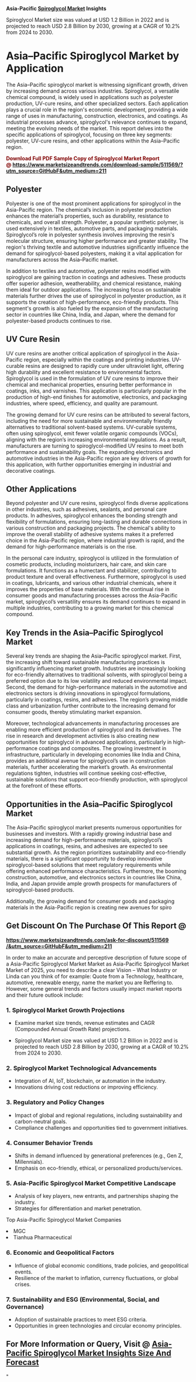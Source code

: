 <p><strong>Asia-Pacific&nbsp;<a href=""https://www.marketsizeandtrends.com/download-sample/511569/&amp;utm_source=GitHubF&amp;utm_medium=211"">Spiroglycol Market</a> Insights</strong></p><p>Spiroglycol Market size was valued at USD 1.2 Billion in 2022 and is projected to reach USD 2.8 Billion by 2030, growing at a CAGR of 10.2% from 2024 to 2030.</p><p><h1>Asia–Pacific Spiroglycol Market by Application</h1><p>The Asia–Pacific spiroglycol market is witnessing significant growth, driven by increasing demand across various industries. Spiroglycol, a versatile chemical compound, is widely used in applications such as polyester production, UV-cure resins, and other specialized sectors. Each application plays a crucial role in the region's economic development, providing a wide range of uses in manufacturing, construction, electronics, and coatings. As industrial processes advance, spiroglycol's relevance continues to expand, meeting the evolving needs of the market. This report delves into the specific applications of spiroglycol, focusing on three key segments: polyester, UV-cure resins, and other applications within the Asia–Pacific region.</p><p><strong><p><strong><span style="color: #800000;">Download Full PDF Sample Copy of Spiroglycol Market Report @</span>&nbsp;</strong><a href="https://www.marketsizeandtrends.com/download-sample/511569/?utm_source=GitHubF&amp;utm_medium=211" target="_blank">https://www.marketsizeandtrends.com/download-sample/511569/?utm_source=GitHubF&amp;utm_medium=211</a></p></strong></p><h2>Polyester</h2><p>Polyester is one of the most prominent applications for spiroglycol in the Asia-Pacific region. The chemical’s inclusion in polyester production enhances the material’s properties, such as durability, resistance to chemicals, and overall strength. Polyester, a popular synthetic polymer, is used extensively in textiles, automotive parts, and packaging materials. Spiroglycol’s role in polyester synthesis involves improving the resin's molecular structure, ensuring higher performance and greater stability. The region's thriving textile and automotive industries significantly influence the demand for spiroglycol-based polyesters, making it a vital application for manufacturers across the Asia–Pacific market.</p><p>In addition to textiles and automotive, polyester resins modified with spiroglycol are gaining traction in coatings and adhesives. These products offer superior adhesion, weatherability, and chemical resistance, making them ideal for outdoor applications. The increasing focus on sustainable materials further drives the use of spiroglycol in polyester production, as it supports the creation of high-performance, eco-friendly products. This segment's growth is also fueled by the expansion of the manufacturing sector in countries like China, India, and Japan, where the demand for polyester-based products continues to rise.</p><h2>UV Cure Resin</h2><p>UV cure resins are another critical application of spiroglycol in the Asia-Pacific region, especially within the coatings and printing industries. UV-curable resins are designed to rapidly cure under ultraviolet light, offering high durability and excellent resistance to environmental factors. Spiroglycol is used in the formulation of UV cure resins to improve their chemical and mechanical properties, ensuring better performance in coatings, inks, and varnishes. This application is particularly popular in the production of high-end finishes for automotive, electronics, and packaging industries, where speed, efficiency, and quality are paramount.</p><p>The growing demand for UV cure resins can be attributed to several factors, including the need for more sustainable and environmentally friendly alternatives to traditional solvent-based systems. UV-curable systems, often using spiroglycol, emit fewer volatile organic compounds (VOCs), aligning with the region’s increasing environmental regulations. As a result, manufacturers are turning to spiroglycol-modified UV resins to meet both performance and sustainability goals. The expanding electronics and automotive industries in the Asia-Pacific region are key drivers of growth for this application, with further opportunities emerging in industrial and decorative coatings.</p><h2>Other Applications</h2><p>Beyond polyester and UV cure resins, spiroglycol finds diverse applications in other industries, such as adhesives, sealants, and personal care products. In adhesives, spiroglycol enhances the bonding strength and flexibility of formulations, ensuring long-lasting and durable connections in various construction and packaging projects. The chemical's ability to improve the overall stability of adhesive systems makes it a preferred choice in the Asia-Pacific region, where industrial growth is rapid, and the demand for high-performance materials is on the rise.</p><p>In the personal care industry, spiroglycol is utilized in the formulation of cosmetic products, including moisturizers, hair care, and skin care formulations. It functions as a humectant and stabilizer, contributing to product texture and overall effectiveness. Furthermore, spiroglycol is used in coatings, lubricants, and various other industrial chemicals, where it improves the properties of base materials. With the continual rise in consumer goods and manufacturing processes across the Asia-Pacific market, spiroglycol’s versatility ensures its demand continues to expand in multiple industries, contributing to a growing market for this chemical compound.</p><h2>Key Trends in the Asia–Pacific Spiroglycol Market</h2><p>Several key trends are shaping the Asia–Pacific spiroglycol market. First, the increasing shift toward sustainable manufacturing practices is significantly influencing market growth. Industries are increasingly looking for eco-friendly alternatives to traditional solvents, with spiroglycol being a preferred option due to its low volatility and reduced environmental impact. Second, the demand for high-performance materials in the automotive and electronics sectors is driving innovations in spiroglycol formulations, particularly in coatings, resins, and adhesives. The region’s growing middle class and urbanization further contribute to the increasing demand for consumer goods, thereby stimulating market expansion.</p><p>Moreover, technological advancements in manufacturing processes are enabling more efficient production of spiroglycol and its derivatives. The rise in research and development activities is also creating new opportunities for spiroglycol in advanced applications, particularly in high-performance coatings and composites. The growing investment in infrastructure, particularly in developing economies like India and China, provides an additional avenue for spiroglycol’s use in construction materials, further accelerating the market’s growth. As environmental regulations tighten, industries will continue seeking cost-effective, sustainable solutions that support eco-friendly production, with spiroglycol at the forefront of these efforts.</p><h2>Opportunities in the Asia–Pacific Spiroglycol Market</h2><p>The Asia–Pacific spiroglycol market presents numerous opportunities for businesses and investors. With a rapidly growing industrial base and increasing demand for high-performance materials, spiroglycol’s applications in coatings, resins, and adhesives are expected to see substantial growth. As the region prioritizes sustainability and eco-friendly materials, there is a significant opportunity to develop innovative spiroglycol-based solutions that meet regulatory requirements while offering enhanced performance characteristics. Furthermore, the booming construction, automotive, and electronics sectors in countries like China, India, and Japan provide ample growth prospects for manufacturers of spiroglycol-based products.</p><p>Additionally, the growing demand for consumer goods and packaging materials in the Asia-Pacific region is creating new avenues for spiro</p><h2><strong>Get Discount On The Purchase Of This Report @&nbsp;</strong></h2><p><strong><a href=""https://www.marketsizeandtrends.com/ask-for-discount/511569/&amp;utm_source=GitHubF&amp;utm_medium=211"" target=""_blank"">https://www.marketsizeandtrends.com/ask-for-discount/511569<br />/&amp;utm_source=GitHubF&amp;utm_medium=211</a></strong></p><p>In order to make an accurate and perceptive description of future scope of a Asia-Pacific&nbsp;Spiroglycol Market Market as Asia-Pacific&nbsp;Spiroglycol Market Market of 2025, you need to describe a clear Vision &ndash; What Industry or Linda can you think of for example: Quote from a Technology, healthcare, automotive, renewable energy, name the market you are Reffering to. However, some general trends and factors usually impact market reports and their future outlook include:</p><h3>1.&nbsp;<strong>Spiroglycol Market Growth Projections</strong></h3><ul><li>Examine market size trends, revenue estimates and CAGR (Compounded Annual Growth Rate) projections.</li><li><p>Spiroglycol Market size was valued at USD 1.2 Billion in 2022 and is projected to reach USD 2.8 Billion by 2030, growing at a CAGR of 10.2% from 2024 to 2030.</p></li></ul><h3>2.&nbsp;<strong>Spiroglycol Market Technological Advancements</strong></h3><ul><li>Integration of AI, IoT, blockchain, or automation in the industry.</li><li>Innovations driving cost reductions or improving efficiency.</li></ul><h3>3.&nbsp;<strong>Regulatory and Policy Changes</strong></h3><ul><li>Impact of global and regional regulations, including sustainability and carbon-neutral goals.</li><li>Compliance challenges and opportunities tied to government initiatives.</li></ul><h3>4.&nbsp;<strong>Consumer Behavior Trends</strong></h3><ul><li>Shifts in demand influenced by generational preferences (e.g., Gen Z, Millennials).</li><li>Emphasis on eco-friendly, ethical, or personalized products/services.</li></ul><h3>5.&nbsp;<strong>Asia-Pacific Spiroglycol Market Competitive Landscape</strong></h3><ul><li>Analysis of key players, new entrants, and partnerships shaping the industry.</li><li>Strategies for differentiation and market penetration.</li></ul><p data-pm-slice=""1 1 []"">Top Asia-Pacific Spiroglycol Market Companies</p><div data-test-id=""""><p><li>MGC</li><li> Tianhua Pharmaceutical</li></p></div><h3>6.&nbsp;<strong>Economic and Geopolitical Factors</strong></h3><ul><li>Influence of global economic conditions, trade policies, and geopolitical events.</li><li>Resilience of the market to inflation, currency fluctuations, or global crises.</li></ul><h3>7.&nbsp;<strong>Sustainability and ESG (Environmental, Social, and Governance)</strong></h3><ul><li>Adoption of sustainable practices to meet ESG criteria.</li><li>Opportunities in green technologies and circular economy principles.</li></ul><h2><strong>For More Information or Query, Visit @&nbsp;</strong><a href=""https://www.verifiedmarketreports.com/product/spiroglycol-market-size-and-forecast/"" target=""_blank"">Asia-Pacific Spiroglycol Market Insights Size And Forecast</a></h2>"
